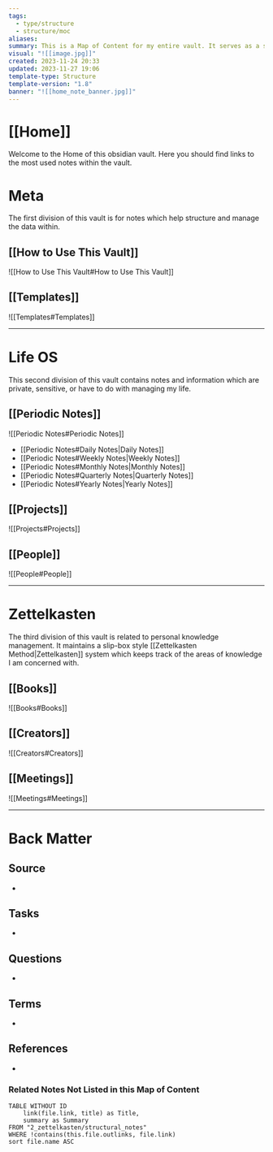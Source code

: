 ```yaml
---
tags:
  - type/structure
  - structure/moc
aliases: 
summary: This is a Map of Content for my entire vault. It serves as a starting point for accessing the vault.
visual: "![[image.jpg]]"
created: 2023-11-24 20:33
updated: 2023-11-27 19:06
template-type: Structure
template-version: "1.8"
banner: "![[home_note_banner.jpg]]"
---
```


# [[Home]]
Welcome to the Home of this obsidian vault. Here you should find links to the most used notes within the vault.


<!-- Main STRUCTURE of my content -->
# Meta
The first division of this vault is for notes which help structure and manage the data within.


## [[How to Use This Vault]]
![[How to Use This Vault#How to Use This Vault]]
## [[Templates]]
![[Templates#Templates]]

---


# Life OS
This second division of this vault contains notes and information which are private, sensitive, or have to do with managing my life. 


## [[Periodic Notes]]
![[Periodic Notes#Periodic Notes]]

- [[Periodic Notes#Daily Notes|Daily Notes]]
- [[Periodic Notes#Weekly Notes|Weekly Notes]]
- [[Periodic Notes#Monthly Notes|Monthly Notes]]
- [[Periodic Notes#Quarterly Notes|Quarterly Notes]]
- [[Periodic Notes#Yearly Notes|Yearly Notes]]

## [[Projects]]
![[Projects#Projects]]

## [[People]]
![[People#People]]


---
# Zettelkasten
The third division of this vault is related to personal knowledge management. It maintains a slip-box style [[Zettelkasten Method|Zettelkasten]] system which keeps track of the areas of knowledge I am concerned with.
## [[Books]]
![[Books#Books]]

## [[Creators]]
![[Creators#Creators]]

## [[Meetings]]
![[Meetings#Meetings]]


---
# Back Matter
## Source
<!-- Always keep a link to the source. --> 
- 

## Tasks
<!-- What remains to be done with this note? --> 
- 

## Questions
<!-- What remains for you to consider? --> 
- 

## Terms
<!-- Links to definition pages -->
- 

## References
<!-- Links to pages not referenced in the content -->
- 

### Related Notes Not Listed in this Map of Content
```dataview
TABLE WITHOUT ID
    link(file.link, title) as Title,
	summary as Summary
FROM "2_zettelkasten/structural_notes"
WHERE !contains(this.file.outlinks, file.link)
sort file.name ASC
```